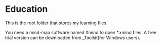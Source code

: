 # Education
This is the root folder that stores my learning files.

You need a mind-map software named Xmind to open *.xmind files.
A free trial version can be downloaded from _Toolkit(for Windows users).

